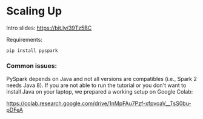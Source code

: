 # Scaling Up

Intro slides: https://bit.ly/39Tz5BC

Requirements:

`pip install pyspark`

### Common issues:
PySpark depends on Java and not all versions are compatibles (i.e., Spark 2 needs Java 8). If you are not able to run the tutorial or you don't want to install Java on your laptop, we prepared a working setup on Google Colab:

https://colab.research.google.com/drive/1nMpFAu7Pzf-xfpvoaV__TsS0bu-pDFeA

